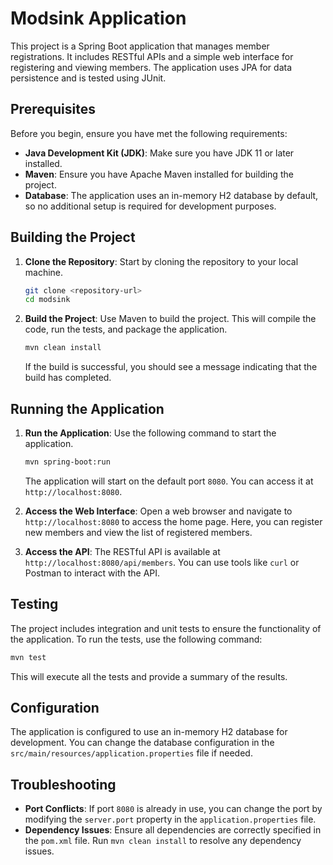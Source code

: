 # Modsink Application

This project is a Spring Boot application that manages member registrations. It includes RESTful APIs and a simple web interface for registering and viewing members. The application uses JPA for data persistence and is tested using JUnit.

## Prerequisites

Before you begin, ensure you have met the following requirements:

- **Java Development Kit (JDK)**: Make sure you have JDK 11 or later installed.
- **Maven**: Ensure you have Apache Maven installed for building the project.
- **Database**: The application uses an in-memory H2 database by default, so no additional setup is required for development purposes.

## Building the Project

1. **Clone the Repository**: Start by cloning the repository to your local machine.

   ```bash
   git clone <repository-url>
   cd modsink
   ```

2. **Build the Project**: Use Maven to build the project. This will compile the code, run the tests, and package the application.

   ```bash
   mvn clean install
   ```

   If the build is successful, you should see a message indicating that the build has completed.

## Running the Application

1. **Run the Application**: Use the following command to start the application.

   ```bash
   mvn spring-boot:run
   ```

   The application will start on the default port `8080`. You can access it at `http://localhost:8080`.

2. **Access the Web Interface**: Open a web browser and navigate to `http://localhost:8080` to access the home page. Here, you can register new members and view the list of registered members.

3. **Access the API**: The RESTful API is available at `http://localhost:8080/api/members`. You can use tools like `curl` or Postman to interact with the API.

## Testing

The project includes integration and unit tests to ensure the functionality of the application. To run the tests, use the following command:

```bash
mvn test
```

This will execute all the tests and provide a summary of the results.

## Configuration

The application is configured to use an in-memory H2 database for development. You can change the database configuration in the `src/main/resources/application.properties` file if needed.

## Troubleshooting

- **Port Conflicts**: If port `8080` is already in use, you can change the port by modifying the `server.port` property in the `application.properties` file.
- **Dependency Issues**: Ensure all dependencies are correctly specified in the `pom.xml` file. Run `mvn clean install` to resolve any dependency issues.

